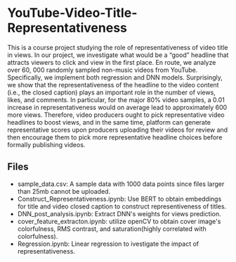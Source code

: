 # YouTube-Video-Title-Representativeness
This is a course project studying the role of representativeness of video title in views. In our project, we investigate what would be a “good” headline that attracts viewers to click and view in the first place. En route, we analyze over 60, 000 randomly sampled non-music videos from YouTube. Specifically,
we implement both regression and DNN models. Surprisingly, we show that the representativeness of the headline to the video content (i.e., the closed caption) plays an important role in the number of views, likes, and comments. In particular, for the major 80% video samples, a 0.01 increase in representativeness would on average lead to approximately 600 more views. Therefore, video producers ought to pick representative video headlines to boost views, and in the same time, platform can generate representative scores upon producers uploading their videos for review and then encourage them to pick more representative headline choices before formally publishing videos.

## Files
- sample_data.csv: A sample data with 1000 data points since files larger than 25mb cannot be uploaded.
- Construct_Representativeness.ipynb: Use BERT to obtain embeddings for title and video closed caption to construct representiveness of titles.
- DNN_post_analysis.ipynb: Extract DNN's weights for views prediction.
- cover_feature_extracton.ipynb: utilize openCV to obtain cover image's colorfulness, RMS contrast, and saturation(highly correlated with colorfulness).
- Regression.ipynb: Linear regression to ivestigate the impact of representativeness.
